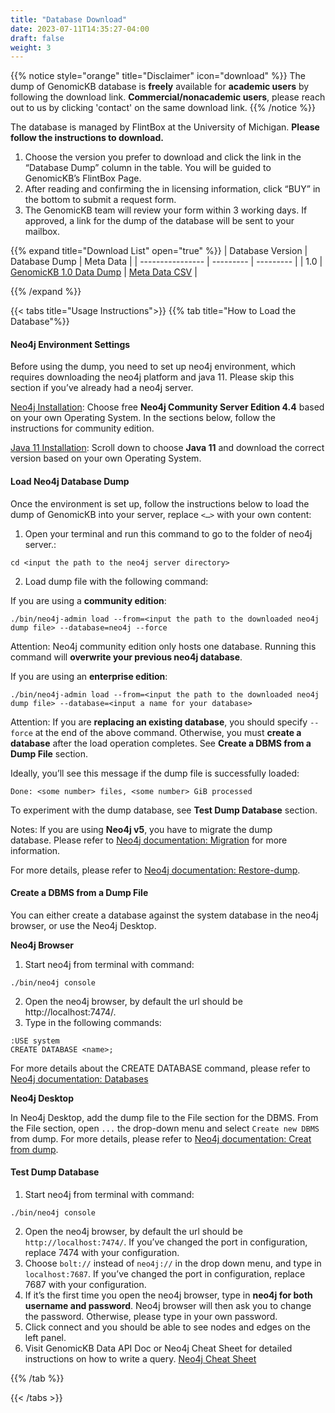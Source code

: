 ```yaml
---
title: "Database Download"
date: 2023-07-11T14:35:27-04:00
draft: false
weight: 3
---
```


{{% notice style="orange" title="Disclaimer" icon="download" %}}
The dump of GenomicKB database is **freely** available for **academic users** by following the download link. **Commercial/nonacademic users**, please reach out to us by clicking 'contact' on the same download link.
{{% /notice %}}

The database is managed by FlintBox at the University of Michigan. **Please follow the instructions to download.**
1. Choose the version you prefer to download and click the link in the “Database Dump” column in the table. You will be guided to GenomicKB’s FlintBox Page.
2. After reading and confirming the in licensing information, click “BUY” in the bottom to submit a request form.
3. The GenomicKB team will review your form within 3 working days. If approved, a link for the dump of the database will be sent to your mailbox.

{{% expand title="Download List" open="true" %}}
| Database Version | Database Dump | Meta Data |
| ---------------- | --------- | --------- |
| 1.0 | [GenomicKB 1.0 Data Dump](https://umich.flintbox.com/technologies/811eeb39-f581-4752-a319-7eed6beb0a8e) | [Meta Data CSV](https://www.dropbox.com/s/d06auq2otg45nsn/cell_merged_metadata.csv?dl=0) |


{{% /expand %}}

{{< tabs title="Usage Instructions">}}
{{% tab title="How to Load the Database"%}}
#### Neo4j Environment Settings
Before using the dump, you need to set up neo4j environment, which requires downloading the neo4j platform and java 11. Please skip this section if you’ve already had a neo4j server. 

[Neo4j Installation](https://neo4j.com/download-center/#community): Choose free **Neo4j Community Server Edition 4.4** based on your own Operating System. In the sections below, follow the instructions for community edition.

[Java 11 Installation](https://www.oracle.com/java/technologies/downloads/#java11): Scroll down to choose **Java 11** and download the correct version based on your own Operating System.

#### Load Neo4j Database Dump

Once the environment is set up, follow the instructions below to load the dump of GenomicKB into your server, replace `<…>` with your own content:

1. Open your terminal and run this command to go to the folder of neo4j server.: 
```
cd <input the path to the neo4j server directory>
```
2. Load dump file with the following command: 

If you are using a **community edition**:
```
./bin/neo4j-admin load --from=<input the path to the downloaded neo4j dump file> --database=neo4j --force
```
Attention: Neo4j community edition only hosts one database. Running this command will **overwrite your previous neo4j database**.

If you are using an **enterprise edition**:
```
./bin/neo4j-admin load --from=<input the path to the downloaded neo4j dump file> --database=<input a name for your database>
```
Attention: If you are **replacing an existing database**, you should specify `--force` at the end of the above command. Otherwise, you must **create a database** after the load operation completes. See **Create a DBMS from a Dump File** section.


Ideally, you’ll see this message if the dump file is successfully loaded: 
```
Done: <some number> files, <some number> GiB processed
```
To experiment with the dump database, see **Test Dump Database** section.

Notes:
If you are using **Neo4j v5**, you have to migrate the dump database. Please refer to [Neo4j documentation: Migration](https://neo4j.com/docs/upgrade-migration-guide/current/version-5/migration/) for more information.

For more details, please refer to [Neo4j documentation: Restore-dump](https://neo4j.com/docs/operations-manual/4.4/backup-restore/restore-dump/).

#### Create a DBMS from a Dump File
You can either create a database against the system database in the neo4j browser, or use the Neo4j Desktop.

**Neo4j Browser**

1. Start neo4j from terminal with command: 
```
./bin/neo4j console
```
2. Open the neo4j browser, by default the url should be http://localhost:7474/.
3. Type in the following commands:
```
:USE system
CREATE DATABASE <name>;
```
For more details about the CREATE DATABASE command, please refer to [Neo4j documentation: Databases](https://neo4j.com/docs/cypher-manual/4.4/administration/databases/)

**Neo4j Desktop**

In Neo4j Desktop, add the dump file to the File section for the DBMS. From the File section, open `...` the drop-down menu and select `Create new DBMS` from dump.
For more details, please refer to [Neo4j documentation: Creat from dump](https://neo4j.com/docs/desktop-manual/current/operations/create-from-dump/).

#### Test Dump Database
1. Start neo4j from terminal with command: 
```
./bin/neo4j console
```
2. Open the neo4j browser, by default the url should be `http://localhost:7474/`. If you’ve changed the port in configuration, replace 7474 with your configuration.
3. Choose `bolt://` instead of `neo4j://` in the drop down menu, and type in `localhost:7687`. If you’ve changed the port in configuration, replace 7687 with your configuration.
4. If it’s the first time you open the neo4j browser, type in **neo4j for both username and password**. Neo4j browser will then ask you to change the password. Otherwise, please type in your own password.
5. Click connect and you should be able to see nodes and edges on the left panel.
6. Visit GenomicKB Data API Doc or Neo4j Cheat Sheet for detailed instructions on how to write a query. [Neo4j Cheat Sheet](https://neo4j.com/docs/cypher-cheat-sheet/4/neo4j-community/)

{{% /tab %}}

{{< /tabs >}}